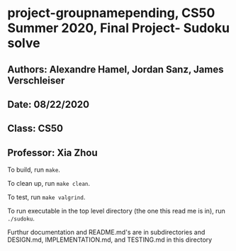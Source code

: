 # project-groupnamepending, CS50 Summer 2020, Final Project- Sudoku solve
## Authors: Alexandre Hamel, Jordan Sanz, James Verschleiser
## Date: 08/22/2020
## Class: CS50
## Professor: Xia Zhou

To build, run `make`.

To clean up, run `make clean`.

To test, run `make valgrind`.

To run executable in the top level directory (the one this read me is in), run `./sudoku`.

Furthur documentation and README.md's are in subdirectories and DESIGN.md, IMPLEMENTATION.md, and TESTING.md in this directory
